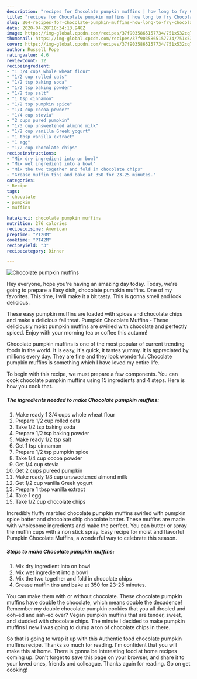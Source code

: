 ```yaml
---
description: "recipes for Chocolate pumpkin muffins | how long to fry Chocolate pumpkin muffins"
title: "recipes for Chocolate pumpkin muffins | how long to fry Chocolate pumpkin muffins"
slug: 204-recipes-for-chocolate-pumpkin-muffins-how-long-to-fry-chocolate-pumpkin-muffins
date: 2020-04-28T18:34:13.948Z
image: https://img-global.cpcdn.com/recipes/37f9035865157734/751x532cq70/chocolate-pumpkin-muffins-recipe-main-photo.jpg
thumbnail: https://img-global.cpcdn.com/recipes/37f9035865157734/751x532cq70/chocolate-pumpkin-muffins-recipe-main-photo.jpg
cover: https://img-global.cpcdn.com/recipes/37f9035865157734/751x532cq70/chocolate-pumpkin-muffins-recipe-main-photo.jpg
author: Russell Pope
ratingvalue: 4.6
reviewcount: 12
recipeingredient:
- "1 3/4 cups whole wheat flour"
- "1/2 cup rolled oats"
- "1/2 tsp baking soda"
- "1/2 tsp baking powder"
- "1/2 tsp salt"
- "1 tsp cinnamon"
- "1/2 tsp pumpkin spice"
- "1/4 cup cocoa powder"
- "1/4 cup stevia"
- "2 cups pured pumpkin"
- "1/3 cup unsweetened almond milk"
- "1/2 cup vanilla Greek yogurt"
- "1 tbsp vanilla extract"
- "1 egg"
- "1/2 cup chocolate chips"
recipeinstructions:
- "Mix dry ingredient into on bowl"
- "Mix wet ingredient into a bowl"
- "Mix the two together and fold in chocolate chips"
- "Grease muffin tins and bake at 350 for 23-25 minutes."
categories:
- Recipe
tags:
- chocolate
- pumpkin
- muffins

katakunci: chocolate pumpkin muffins 
nutrition: 276 calories
recipecuisine: American
preptime: "PT20M"
cooktime: "PT42M"
recipeyield: "3"
recipecategory: Dinner

---
```



![Chocolate pumpkin muffins](https://img-global.cpcdn.com/recipes/37f9035865157734/751x532cq70/chocolate-pumpkin-muffins-recipe-main-photo.jpg)

Hey everyone, hope you're having an amazing day today. Today, we're going to prepare a Easy dish, chocolate pumpkin muffins. One of my favorites. This time, I will make it a bit tasty. This is gonna smell and look delicious.

These easy pumpkin muffins are loaded with spices and chocolate chips and make a delicious fall treat. Pumpkin Chocolate Muffins - These deliciously moist pumpkin muffins are swirled with chocolate and perfectly spiced. Enjoy with your morning tea or coffee this autumn!

Chocolate pumpkin muffins is one of the most popular of current trending foods in the world. It is easy, it's quick, it tastes yummy. It is appreciated by millions every day. They are fine and they look wonderful. Chocolate pumpkin muffins is something which I have loved my entire life.


To begin with this recipe, we must prepare a few components. You can cook chocolate pumpkin muffins using 15 ingredients and 4 steps. Here is how you cook that.

<!--inarticleads1-->

##### The ingredients needed to make Chocolate pumpkin muffins:

1. Make ready 1 3/4 cups whole wheat flour
1. Prepare 1/2 cup rolled oats
1. Take 1/2 tsp baking soda
1. Prepare 1/2 tsp baking powder
1. Make ready 1/2 tsp salt
1. Get 1 tsp cinnamon
1. Prepare 1/2 tsp pumpkin spice
1. Take 1/4 cup cocoa powder
1. Get 1/4 cup stevia
1. Get 2 cups puréed pumpkin
1. Make ready 1/3 cup unsweetened almond milk
1. Get 1/2 cup vanilla Greek yogurt
1. Prepare 1 tbsp vanilla extract
1. Take 1 egg
1. Take 1/2 cup chocolate chips


Incredibly fluffy marbled chocolate pumpkin muffins swirled with pumpkin spice batter and chocolate chip chocolate batter. These muffins are made with wholesome ingredients and make the perfect. You can butter or spray the muffin cups with a non stick spray. Easy recipe for moist and flavorful Pumpkin Chocolate Muffins, a wonderful way to celebrate this season. 

<!--inarticleads2-->

##### Steps to make Chocolate pumpkin muffins:

1. Mix dry ingredient into on bowl
1. Mix wet ingredient into a bowl
1. Mix the two together and fold in chocolate chips
1. Grease muffin tins and bake at 350 for 23-25 minutes.


You can make them with or without chocolate. These chocolate pumpkin muffins have double the chocolate, which means double the decadence! Remember my double chocolate pumpkin cookies that you all drooled and ooh-ed and aah-ed over? Vegan pumpkin muffins that are tender, sweet, and studded with chocolate chips. The minute I decided to make pumpkin muffins I new I was going to dump a ton of chocolate chips in there. 

So that is going to wrap it up with this Authentic food chocolate pumpkin muffins recipe. Thanks so much for reading. I'm confident that you will make this at home. There is gonna be interesting food at home recipes coming up. Don't forget to save this page on your browser, and share it to your loved ones, friends and colleague. Thanks again for reading. Go on get cooking!
